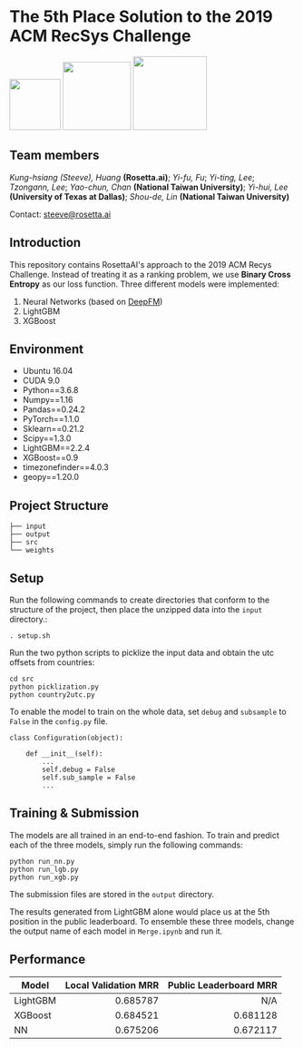 # The 5th Place Solution to the 2019 ACM RecSys Challenge


<a href="https://rosetta.ai/"><img src="https://www.rosetta.ai/images/logo.png" height="90" ></a>
<a href="https://www.ntu.edu.tw/"><img src="https://upload.wikimedia.org/wikipedia/zh/thumb/4/4c/National_Taiwan_University_logo.svg/1200px-National_Taiwan_University_logo.svg.png"  height="120"></a>
<a href="https://www.utdallas.edu/"><img src="https://yt3.ggpht.com/a/AGF-l7-x9pb2HmLWEJxTncC5EjzekRKX9I-qpX4nXg=s900-mo-c-c0xffffffff-rj-k-no"  height="130"></a> 


## Team members 
_Kung-hsiang (Steeve), Huang_ __(Rosetta.ai)__; _Yi-fu, Fu_; _Yi-ting, Lee_; _Tzongann, Lee_; _Yao-chun, Chan_ __(National Taiwan University)__; _Yi-hui, Lee_ __(University of Texas at Dallas)__; _Shou-de, Lin_ __(National Taiwan University)__

Contact: steeve@rosetta.ai



## Introduction
This repository contains RosettaAI's approach to the 2019 ACM Recys Challenge. Instead of treating it as a ranking problem, we use __Binary Cross Entropy__ as our loss function. Three different models were implemented:
1. Neural Networks (based on [DeepFM](https://arxiv.org/pdf/1804.04950.pdf))
2. LightGBM 
3. XGBoost



## Environment
* Ubuntu 16.04
* CUDA 9.0 
* Python==3.6.8
* Numpy==1.16
* Pandas==0.24.2
* PyTorch==1.1.0  
* Sklearn==0.21.2
* Scipy==1.3.0
* LightGBM==2.2.4
* XGBoost==0.9
* timezonefinder==4.0.3
* geopy==1.20.0

## Project Structure

```
├── input
├── output
├── src
└── weights
```

## Setup
Run the following commands to create directories that conform to the structure of the project, then place the unzipped data into the ```input``` directory.:

```. setup.sh```



Run the two python scripts to picklize the input data and obtain the utc offsets from countries:
```
cd src
python picklization.py
python country2utc.py
```

To enable the model to train on the whole data, set ```debug``` and ```subsample``` to ```False``` in the ```config.py``` file.

```
class Configuration(object):

    def __init__(self):
        ...
        self.debug = False
        self.sub_sample = False
        ...
```


## Training & Submission

The models are all trained in an end-to-end fashion. To train and predict each of the three models, simply run the following commands:
```
python run_nn.py
python run_lgb.py
python run_xgb.py
```
The submission files are stored in the ```output``` directory. 

The results generated from LightGBM alone would place us at the 5th position in the public leaderboard. To ensemble these three models, change the output name of each model in ```Merge.ipynb``` and run it.


## Performance

| Model        | Local Validation MRR           | Public Leaderboard MRR  |
| ------------- |-------------:| -----:|
| LightGBM      | 0.685787 | N/A |
| XGBoost      | 0.684521      |   0.681128  |
| NN | 0.675206      |    0.672117  |
